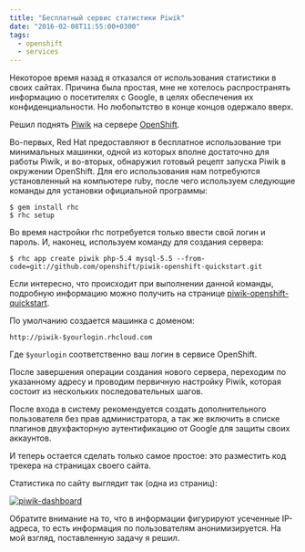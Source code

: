 ```yaml
---
title: "Бесплатный сервис статистики Piwik"
date: "2016-02-08T11:55:00+0300"
tags:
  - openshift
  - services
---
```

Некоторое время назад я отказался от использования статистики в своих сайтах. Причина была простая, мне не хотелось распространять информацию о посетителях с Google, в целях обеспечения их конфиденциальности. Но любопытство в конце концов одержало вверх.

Решил поднять [Piwik](https://piwik.org/ "Piwik") на сервере [OpenShift](https://www.openshift.com/ "OpenShift: PaaS by Red Hat"). 

Во-первых, Red Hat предоставляют в бесплатное использование три минимальных машинки, одной из которых вполне достаточно для работы Piwik, и во-вторых, обнаружил готовый рецепт запуска Piwik в окружении OpenShift. Для его использования нам потребуются установленный на компьютере ruby, после чего используем следующие команды для установки официальной программы:

    $ gem install rhc
    $ rhc setup

Во время настройки rhc потребуется только ввести свой логин и пароль. И, наконец, используем команду для создания сервера:

    $ rhc app create piwik php-5.4 mysql-5.5 --from-code=git://github.com/openshift/piwik-openshift-quickstart.git

Если интересно, что происходит при выполнении данной команды, подробную информацию можно получить на странице [piwik-openshift-quickstart](https://github.com/openshift/piwik-openshift-quickstart "piwik-openshift-quickstart").

По умолчанию создается машинка с доменом:

    http://piwik-$yourlogin.rhcloud.com

Где `$yourlogin` соответственно ваш логин в сервисе OpenShift.

После завершения операции создания нового сервера, переходим по указанному адресу и проводим первичную настройку Piwik, которая состоит из нескольких последовательных шагов. 

После входа в систему рекомендуется создать дополнительного пользователя без прав администратора, а так же включить в списке плагинов двухфакторную аутентификацию от Google для защиты своих аккаунтов.

И теперь остается сделать только самое простое: это разместить код трекера на страницах своего сайта. 

Статистика по сайту выглядит так (одна из страниц):

[![piwik-dashboard](https://static.juev.org/2016/02/piwik-dashboard.png)](https://static.juev.org/2016/02/piwik-dashboard.png "Piwik Dashboard")

Обратите внимание на то, что в информации фигурируют усеченные IP-адреса, то есть информация по пользователям анонимизируется. На мой взгляд, поставленную задачу я решил.
